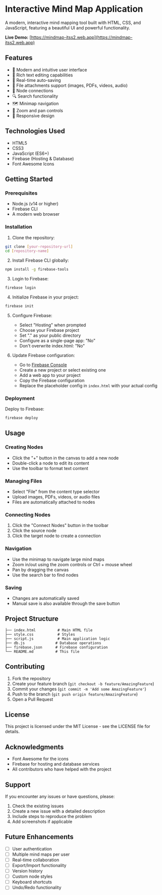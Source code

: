 # Interactive Mind Map Application

A modern, interactive mind mapping tool built with HTML, CSS, and JavaScript, featuring a beautiful UI and powerful functionality.

**Live Demo:** [https://mindmap-itss2.web.app](https://mindmap-itss2.web.app)

## Features

- 🎨 Modern and intuitive user interface
- 📝 Rich text editing capabilities
- 🔄 Real-time auto-saving
- 📎 File attachments support (images, PDFs, videos, audio)
- 🔗 Node connections
- 🔍 Search functionality
- 🗺️ Minimap navigation
- 🔎 Zoom and pan controls
- 📱 Responsive design

## Technologies Used

- HTML5
- CSS3
- JavaScript (ES6+)
- Firebase (Hosting & Database)
- Font Awesome Icons

## Getting Started

### Prerequisites

- Node.js (v14 or higher)
- Firebase CLI
- A modern web browser

### Installation

1. Clone the repository:
```bash
git clone [your-repository-url]
cd [repository-name]
```

2. Install Firebase CLI globally:
```bash
npm install -g firebase-tools
```

3. Login to Firebase:
```bash
firebase login
```

4. Initialize Firebase in your project:
```bash
firebase init
```

5. Configure Firebase:
   - Select "Hosting" when prompted
   - Choose your Firebase project
   - Set "." as your public directory
   - Configure as a single-page app: "No"
   - Don't overwrite index.html: "No"

6. Update Firebase configuration:
   - Go to [Firebase Console](https://console.firebase.google.com/)
   - Create a new project or select existing one
   - Add a web app to your project
   - Copy the Firebase configuration
   - Replace the placeholder config in `index.html` with your actual config

### Deployment

Deploy to Firebase:
```bash
firebase deploy
```

## Usage

### Creating Nodes
- Click the "+" button in the canvas to add a new node
- Double-click a node to edit its content
- Use the toolbar to format text content

### Managing Files
- Select "File" from the content type selector
- Upload images, PDFs, videos, or audio files
- Files are automatically attached to nodes

### Connecting Nodes
1. Click the "Connect Nodes" button in the toolbar
2. Click the source node
3. Click the target node to create a connection

### Navigation
- Use the minimap to navigate large mind maps
- Zoom in/out using the zoom controls or Ctrl + mouse wheel
- Pan by dragging the canvas
- Use the search bar to find nodes

### Saving
- Changes are automatically saved
- Manual save is also available through the save button

## Project Structure

```
├── index.html          # Main HTML file
├── style.css           # Styles
├── script.js           # Main application logic
├── db.js              # Database operations
├── firebase.json      # Firebase configuration
└── README.md          # This file
```

## Contributing

1. Fork the repository
2. Create your feature branch (`git checkout -b feature/AmazingFeature`)
3. Commit your changes (`git commit -m 'Add some AmazingFeature'`)
4. Push to the branch (`git push origin feature/AmazingFeature`)
5. Open a Pull Request

## License

This project is licensed under the MIT License - see the LICENSE file for details.

## Acknowledgments

- Font Awesome for the icons
- Firebase for hosting and database services
- All contributors who have helped with the project

## Support

If you encounter any issues or have questions, please:
1. Check the existing issues
2. Create a new issue with a detailed description
3. Include steps to reproduce the problem
4. Add screenshots if applicable

## Future Enhancements

- [ ] User authentication
- [ ] Multiple mind maps per user
- [ ] Real-time collaboration
- [ ] Export/Import functionality
- [ ] Version history
- [ ] Custom node styles
- [ ] Keyboard shortcuts
- [ ] Undo/Redo functionality